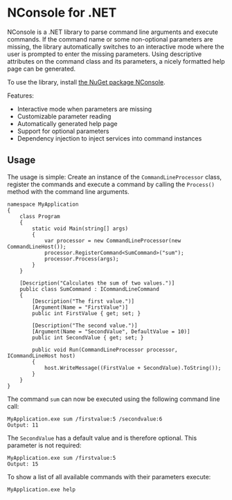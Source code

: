 # NConsole for .NET

NConsole is a .NET library to parse command line arguments and execute commands. If the command name or some non-optional parameters are missing, the library automatically switches to an interactive mode where the user is prompted to enter the missing parameters. Using descriptive attributes on the command class and its parameters, a nicely formatted help page can be generated. 

To use the library, install [the NuGet package NConsole](https://www.nuget.org/packages/NConsole/). 

Features: 

- Interactive mode when parameters are missing
- Customizable parameter reading
- Automatically generated help page
- Support for optional parameters
- Dependency injection to inject services into command instances

## Usage

The usage is simple: Create an instance of the `CommandLineProcessor` class, register the commands and execute a command by calling the `Process()` method with the command line arguments. 

    namespace MyApplication
    {
        class Program
        {
            static void Main(string[] args)
            {
                var processor = new CommandLineProcessor(new CommandLineHost());
                processor.RegisterCommand<SumCommand>("sum");
                processor.Process(args);
            }
        }

        [Description("Calculates the sum of two values.")]
        public class SumCommand : ICommandLineCommand
        {
            [Description("The first value.")]
            [Argument(Name = "FirstValue")]
            public int FirstValue { get; set; }

            [Description("The second value.")]
            [Argument(Name = "SecondValue", DefaultValue = 10)]
            public int SecondValue { get; set; }

            public void Run(CommandLineProcessor processor, ICommandLineHost host)
            {
                host.WriteMessage((FirstValue + SecondValue).ToString());
            }
        }
    }

The command `sum` can now be executed using the following command line call: 

    MyApplication.exe sum /firstvalue:5 /secondvalue:6
    Output: 11
    
The `SecondValue` has a default value and is therefore optional. This parameter is not required: 

    MyApplication.exe sum /firstvalue:5
    Output: 15

To show a list of all available commands with their parameters execute: 

    MyApplication.exe help
